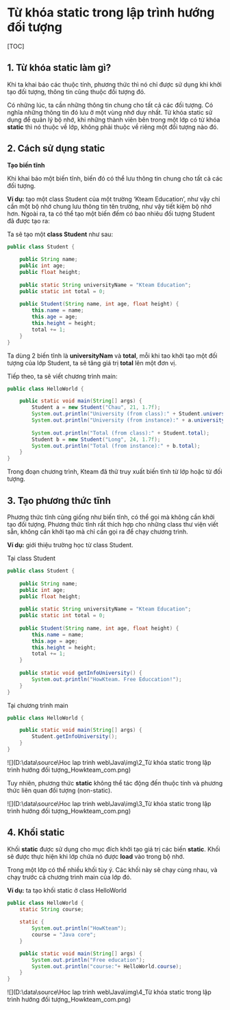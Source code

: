 # Từ khóa static trong lập trình hướng đối tượng

[TOC]

## 1. Từ khóa static làm gì?

Khi ta khai báo các thuộc tính, phương thức thì nó chỉ được sử dụng khi khởi tạo đối tượng, thông tin cũng thuộc đối tượng đó.

Có những lúc, ta cần những thông tin chung cho tất cả các đối tượng. Có nghĩa những thông tin đó lưu ở một vùng nhớ duy nhất. Từ khóa static sử dụng để quản lý bộ nhớ, khi những thành viên bên trong một lớp có từ khóa **static** thì nó thuộc về lớp, không phải thuộc về riêng một đối tượng nào đó.

## 2. Cách sử dụng static

**Tạo biến tĩnh**

Khi khai báo một biến tĩnh, biến đó có thể lưu thông tin chung cho tất cả các đối tượng.

**Ví dụ:** tạo một class Student của một trường ‘Kteam Education’, như vậy chỉ cần một bộ nhớ chung lưu thông tin tên trường, như vậy tiết kiệm bộ nhớ hơn. Ngoài ra, ta có thể tạo một biến đếm có bao nhiêu đối tượng Student đã được tạo ra:

Ta sẽ tạo một **class Student** như sau:

```java
public class Student {
	
	public String name;
	public int age;
	public float height;
	
	public static String universityName = "Kteam Education";
	public static int total = 0;
	
	public Student(String name, int age, float height) {
		this.name = name;
		this.age = age;
		this.height = height;
		total += 1;
	}
}
```

Ta dùng 2 biến tĩnh là **universityNam** và **total**, mỗi khi tao khởi tạo một đối tượng của lớp Student, ta sẽ tăng giá trị **total** lên một đơn vị.

Tiếp theo, ta sẽ viết chương trình main:

```java
public class HelloWorld {

	public static void main(String[] args) {
		Student a = new Student("Chau", 21, 1.7f);
		System.out.println("University (from class):" + Student.universityName);
		System.out.println("University (from instance):" + a.universityName);
		
		System.out.println("Total (from class):" + Student.total);
		Student b = new Student("Long", 24, 1.7f);
		System.out.println("Total (from instance):" + b.total);
	}
}
```

Trong đoạn chương trình, Kteam đã thử truy xuất biến tĩnh từ lớp hoặc từ đối tượng.

## 3. Tạo phương thức tĩnh

Phương thức tĩnh cũng giống như biến tĩnh, có thể gọi mà không cần khởi tạo đối tượng. Phương thức tĩnh rất thích hợp cho những class thư viện viết sẵn, không cần khởi tạo mà chỉ cần gọi ra để chạy chương trình.

**Ví dụ:** giới thiệu trường học từ class Student.

Tại class Student

```java
public class Student {
	
	public String name;
	public int age;
	public float height;
	
	public static String universityName = "Kteam Education";
	public static int total = 0;
	
	public Student(String name, int age, float height) {
		this.name = name;
		this.age = age;
		this.height = height;
		total += 1;
	}
	
	public static void getInfoUniversity() {
		System.out.println("HowKteam. Free Educcation!");
	}
}
```

Tại chương trình main

```java
public class HelloWorld {

	public static void main(String[] args) {
		Student.getInfoUniversity();
	}
}
```

![](D:\data\source\Hoc lap trinh web\Java\img\2_Từ khóa static trong lập trình hướng đối tượng_Howkteam_com.png)

Tuy nhiên, phương thức **static** không thể tác động đến thuộc tính và phương thức liên quan đối tượng (non-static).

![](D:\data\source\Hoc lap trinh web\Java\img\3_Từ khóa static trong lập trình hướng đối tượng_Howkteam_com.png)

## 4. Khối static

Khối **static** được sử dụng cho mục đích khởi tạo giá trị các biến **static**. Khối sẽ được thực hiện khi lớp chứa nó được **load** vào trong bộ nhớ.

Trong một lớp có thể nhiều khối tùy ý. Các khối này sẽ chạy cùng nhau, và chạy trước cả chương trình main của lớp đó.

**Ví dụ:** ta tạo khối static ở class HelloWorld

```java
public class HelloWorld {
	static String course;
	
	static {
		System.out.println("HowKteam");
		course = "Java core";
	}

	public static void main(String[] args) {
		System.out.println("Free education");
		System.out.println("course:"+ HelloWorld.course);
	}
}
```

![](D:\data\source\Hoc lap trinh web\Java\img\4_Từ khóa static trong lập trình hướng đối tượng_Howkteam_com.png)